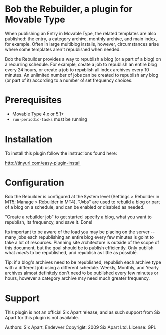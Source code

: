 # Bob the Rebuilder, a plugin for Movable Type

When publishing an Entry in Movable Type, the related templates are also published: the entry, a category archive, monthly archive, and main index, for example. Often in large multiblog installs, however, circumstances arise where some templates aren't republished when needed.

Bob the Rebuilder provides a way to republish a blog (or a part of a blog) on a recurring schedule. For example, create a job to republish an entire blog every 24 hours, or create a job to republish all index archives every 10 minutes. An unlimited number of jobs can be created to republish any blog (or part of it) according to a number of set frequency choices.


# Prerequisites

* Movable Type 4.x or 5.1+
* `run-periodic-tasks` must be running


# Installation

To install this plugin follow the instructions found here:

http://tinyurl.com/easy-plugin-install


# Configuration

Bob the Rebuilder is configured at the System level (Settings > Rebuilder in MT5; Manage > Rebuilder in MT4). "Jobs" are used to rebuild a blog or part of a blog on a schedule, and can be enabled or disabled as needed.

"Create a rebuilder job" to get started: specify a blog, what you want to republish, its frequency, and save it. Done!

Its important to be aware of the load you may be placing on the server -- many jobs each republishing an entire blog every few minutes is goint to take a lot of resources. Planning site architecture is outside of the scope of this document, but the goal should be to publish efficiently. Only publish what *needs* to be republished, and republish as little as possible.

Tip: if a blog's archives need to be republished, republish each archive type with a different job using a different schedule. Weekly, Monthly, and Yearly archives almost definitely don't need to be published every few minutes or hours, however a category archive may need much greater frequency.


# Support

This plugin is not an official Six Apart release, and as such support from Six Apart for this plugin is not available.

Authors: Six Apart, Endevver
Copyright: 2009 Six Apart Ltd.
License: GPL
